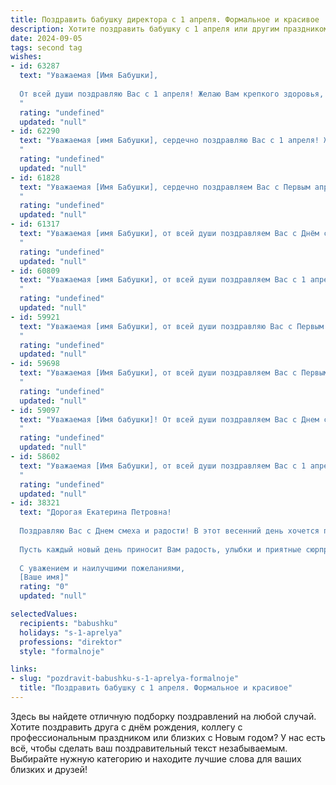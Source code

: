 ```yaml
---
title: Поздравить бабушку директора с 1 апреля. Формальное и красивое
description: Хотите поздравить бабушку с 1 апреля или другим праздником? Наш ИИ создаст незабываемое поздравление, а вы обязательно выделитесь среди других.  
date: 2024-09-05
tags: second tag
wishes:
- id: 63287
  text: "Уважаемая [Имя Бабушки],
  
  От всей души поздравляю Вас с 1 апреля! Желаю Вам крепкого здоровья,  радости, оптимизма  и  новых профессиональных успехов в Вашей  должности  директора. Пусть этот день принесет Вам много приятных моментов и  улыбок.
  "
  rating: "undefined"
  updated: "null"
- id: 62290
  text: "Уважаемая [имя Бабушки], сердечно поздравляю Вас с 1 апреля! Желаю Вам крепкого здоровья, оптимизма, вдохновения и новых профессиональных успехов на посту директора. Пусть этот день принесет только радость и улыбки, а Ваше лидерство и мудрость продолжают вдохновлять всех вокруг!
  "
  rating: "undefined"
  updated: "null"
- id: 61828
  text: "Уважаемая [Имя Бабушки], сердечно поздравляем Вас с Первым апреля! Желаем Вам крепкого здоровья, бодрости духа и неизменного оптимизма. Пусть этот день принесет Вам радость, улыбки и приятные сюрпризы.  От всей души желаем Вам успехов в Вашей ответственной должности Директора и  благополучия во всех начинаниях!
  "
  rating: "undefined"
  updated: "null"
- id: 61317
  text: "Уважаемая [имя Бабушки], от всей души поздравляем Вас с Днём смеха! Желаем Вам  радостных моментов, душевного тепла и всегда молодого, оптимистичного настроя! Пусть все невзгоды останутся в прошлом, а Ваше яркое и успешное руководство в должности Директора вдохновляет коллег и приносит Вам удовлетворение!
  "
  rating: "undefined"
  updated: "null"
- id: 60809
  text: "Уважаемая [имя Бабушки], от всей души поздравляем Вас с 1 апреля! Желаем Вам крепкого здоровья, неиссякаемой энергии и оптимизма, чтобы каждый день был наполнен радостью и вдохновением. Пусть Ваш профессиональный путь, как директора, будет успешным и плодотворным, принося удовлетворение и признание. С праздником!
  "
  rating: "undefined"
  updated: "null"
- id: 59921
  text: "Уважаемая [имя Бабушки], от всей души поздравляю Вас с Первым апреля! Желаю Вам крепкого здоровья,  неиссякаемой энергии и  новых профессиональных высот в должности директора. Пусть этот день принесет Вам  радость,  улыбки и  приятные сюрпризы.
  "
  rating: "undefined"
  updated: "null"
- id: 59698
  text: "Уважаемая [Имя Бабушки], от всей души поздравляем Вас с Первым апреля! Желаем Вам весеннего настроения, крепкого здоровья и успехов в Вашей ответственной роли директора. Пусть этот день принесет Вам радость и новые возможности.
  "
  rating: "undefined"
  updated: "null"
- id: 59097
  text: "Уважаемая [Имя бабушки]! От всей души поздравляем Вас с Днем смеха! Желаем Вам крепкого здоровья, оптимизма и  веселья,  пусть каждый день Вашей жизни будет наполнен радостью и счастьем!
  "
  rating: "undefined"
  updated: "null"
- id: 58602
  text: "Уважаемая [Имя Бабушки], от всей души поздравляем Вас с 1 апреля! Желаем Вам крепкого здоровья, оптимизма, неиссякаемой энергии и успехов в Вашей ответственной работе на посту директора. Пусть этот день принесет Вам радость, улыбки и только приятные новости.
  "
  rating: "undefined"
  updated: "null"
- id: 38321
  text: "Дорогая Екатерина Петровна!
  
  Поздравляю Вас с Днем смеха и радости! В этот весенний день хочется пожелать Вам неиссякаемого источника вдохновения и оптимизма, которые Вы щедро делите с окружающими. Ваш профессионализм и мудрость в должности директора становятся залогом успеха не только в работе, но и в жизни.
  
  Пусть каждый новый день приносит Вам радость, улыбки и приятные сюрпризы. Желаю здоровья, благополучия и гармонии во всех делах.
  
  С уважением и наилучшими пожеланиями,
  [Ваше имя]"
  rating: "0"
  updated: "null"

selectedValues:
  recipients: "babushku"
  holidays: "s-1-aprelya"
  professions: "direktor"
  style: "formalnoje"

links:
- slug: "pozdravit-babushku-s-1-aprelya-formalnoje"
  title: "Поздравить бабушку с 1 апреля. Формальное и красивое"
---
```


Здесь вы найдете отличную подборку поздравлений на любой случай. 
Хотите поздравить друга с днём рождения, коллегу с профессиональным праздником или близких с Новым годом? У нас есть всё, чтобы сделать ваш поздравительный текст незабываемым. Выбирайте нужную категорию и находите лучшие слова для ваших близких и друзей!
